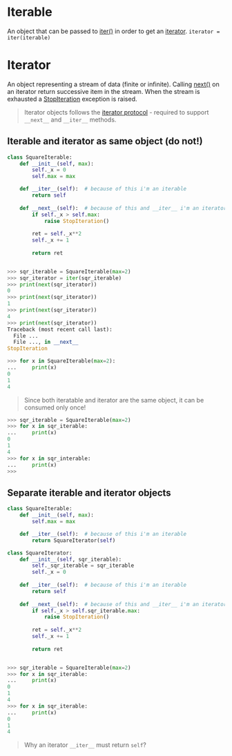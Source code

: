 # Iterable
An object that can be passed to [iter()](https://docs.python.org/3/library/functions.html#iter) in order to get an [iterator](https://docs.python.org/3/glossary.html#term-iterator).
```iterator = iter(iterable)```
# Iterator
An object representing a stream of data (finite or infinite).
Calling [next()](https://docs.python.org/3/library/functions.html#next) on an iterator return successive item in the stream. When the stream is exhausted a [StopIteration](https://docs.python.org/3/library/exceptions.html#StopIteration) exception is raised.

> Iterator objects follows the [iterator protocol](https://docs.python.org/3/library/stdtypes.html#typeiter) - required to support ```__next__``` and ```__iter__``` methods.

## Iterable and iterator as same object (do not!)
```python
class SquareIterable:
	def __init__(self, max):
		self._x = 0
		self.max = max

	def __iter__(self):  # because of this i'm an iterable
		return self
	
	def __next__(self):  # because of this and __iter__ i'm an iterator
		if self._x > self.max:
			raise StopIteration()
		
		ret = self._x**2
		self._x += 1
		
		return ret
```
```python

>>> sqr_iterable = SquareIterable(max=2)
>>> sqr_iterator = iter(sqr_iterable)
>>> print(next(sqr_iterator))
0
>>> print(next(sqr_iterator))
1
>>> print(next(sqr_iterator))
4
>>> print(next(sqr_iterator))
Traceback (most recent call last):
  File ...
  File ..., in __next__
StopIteration
```
```python
>>> for x in SquareIterable(max=2):
...		print(x)
0
1
4
```
> Since both iteratable and iterator are the same object, it can be consumed only once!
```python
>>> sqr_iterable = SquareIterable(max=2)
>>> for x in sqr_iterable:
...		print(x)
0
1
4
>>> for x in sqr_interable:
... 	print(x)
>>>
```
## Separate iterable and iterator objects
```python
class SquareIterable:
	def __init__(self, max):
		self.max = max

	def __iter__(self):  # because of this i'm an iterable
		return SquareIterator(self)

class SquareIterator:
	def __init__(self, sqr_iterable):
		self._sqr_iterable = sqr_iterable
		self._x = 0
	
	def __iter__(self):  # because of this i'm an iterable
		return self
	
	def __next__(self):  # because of this and __iter__ i'm an iterator
		if self._x > self.sqr_iterable.max:
			raise StopIteration()
		
		ret = self._x**2
		self._x += 1
		
		return ret
```
```python

>>> sqr_iterable = SquareIterable(max=2)
>>> for x in sqr_iterable:
...		print(x)
0
1
4
>>> for x in sqr_iterable:
... 	print(x)
0
1
4
```
> Why an iterator ```__iter__``` must return ```self```?

<!--stackedit_data:
eyJoaXN0b3J5IjpbMTA3MTcyNTc2NywxNjI0MTgwNDQyLC0zMT
YzMDQwMzcsMTI2ODc4NzE1NCw5MjgzNTc3NzYsMTcyNjU4OTI2
MiwzMjY0NDg2MTIsLTE5NDc2MDE1NTddfQ==
-->